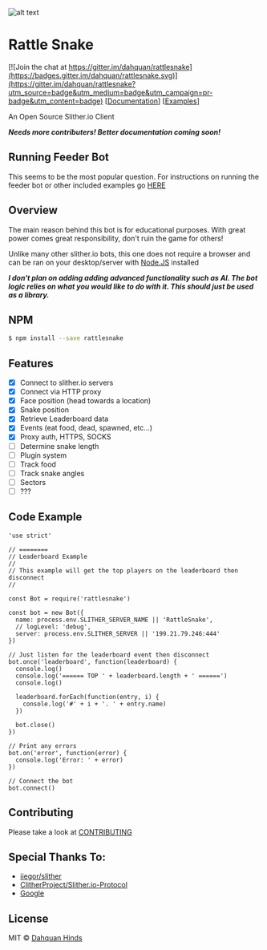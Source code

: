 ![alt text](logo.png "RattleSnake")

# Rattle Snake

[![Join the chat at https://gitter.im/dahquan/rattlesnake](https://badges.gitter.im/dahquan/rattlesnake.svg)](https://gitter.im/dahquan/rattlesnake?utm_source=badge&utm_medium=badge&utm_campaign=pr-badge&utm_content=badge) [[Documentation](http://dahquan.github.io/rattlesnake/)]
[[Examples](http://dahquan.github.io/rattlesnake/examples.html)]

An Open Source Slither.io Client

***Needs more contributers! Better documentation coming soon!***

## Running Feeder Bot

This seems to be the most popular question. For instructions on running the feeder bot or other included examples go [HERE](http://dahquan.github.io/rattlesnake/examples.html)

## Overview

The main reason behind this bot is for educational purposes. With great power comes great responsibility, don't ruin the game for others!

Unlike many other slither.io bots, this one does not require a browser and can be ran on your desktop/server with [Node.JS](http://nodejs.org) installed

***I don't plan on adding adding advanced functionality such as AI. The bot logic relies on what you would like to do with it. This should just be used as a library.***

## NPM

```sh
$ npm install --save rattlesnake
```

## Features

- [x] Connect to slither.io servers
- [x] Connect via HTTP proxy
- [x] Face position (head towards a location)
- [x] Snake position
- [x] Retrieve Leaderboard data
- [x] Events (eat food, dead, spawned, etc...)
- [x] Proxy auth, HTTPS, SOCKS
- [ ] Determine snake length
- [ ] Plugin system
- [ ] Track food
- [ ] Track snake angles
- [ ] Sectors
- [ ] ???

## Code Example

```
'use strict'

// ========
// Leaderboard Example
//
// This example will get the top players on the leaderboard then disconnect
//

const Bot = require('rattlesnake')

const bot = new Bot({
  name: process.env.SLITHER_SERVER_NAME || 'RattleSnake',
  // logLevel: 'debug',
  server: process.env.SLITHER_SERVER || '199.21.79.246:444'
})

// Just listen for the leaderboard event then disconnect
bot.once('leaderboard', function(leaderboard) {
  console.log()
  console.log('====== TOP ' + leaderboard.length + ' ======')
  console.log()

  leaderboard.forEach(function(entry, i) {
    console.log('#' + i + '. ' + entry.name)
  })

  bot.close()
})

// Print any errors
bot.on('error', function(error) {
  console.log('Error: ' + error)
})

// Connect the bot
bot.connect()
```

## Contributing

Please take a look at [CONTRIBUTING](docs/CONTRIBUTING.md)

## Special Thanks To:

- [iiegor/slither](https://github.com/iiegor/slither)
- [ClitherProject/Slither.io-Protocol](https://github.com/ClitherProject/Slither.io-Protocol)
- [Google](http://www.google.com)

## License

MIT © [Dahquan Hinds](https://github.com/dahquan)
